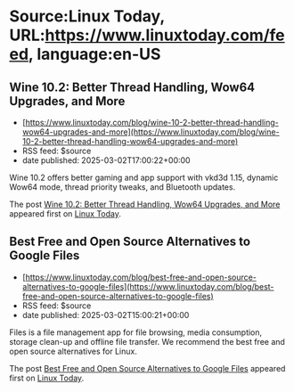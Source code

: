 # Source:Linux Today, URL:https://www.linuxtoday.com/feed, language:en-US

## Wine 10.2: Better Thread Handling, Wow64 Upgrades, and More
 - [https://www.linuxtoday.com/blog/wine-10-2-better-thread-handling-wow64-upgrades-and-more](https://www.linuxtoday.com/blog/wine-10-2-better-thread-handling-wow64-upgrades-and-more)
 - RSS feed: $source
 - date published: 2025-03-02T17:00:22+00:00

<p>Wine 10.2 offers better gaming and app support with vkd3d 1.15, dynamic Wow64 mode, thread priority tweaks, and Bluetooth updates.</p>
<p>The post <a href="https://www.linuxtoday.com/blog/wine-10-2-better-thread-handling-wow64-upgrades-and-more/">Wine 10.2: Better Thread Handling, Wow64 Upgrades, and More</a> appeared first on <a href="https://www.linuxtoday.com">Linux Today</a>.</p>

## Best Free and Open Source Alternatives to Google Files
 - [https://www.linuxtoday.com/blog/best-free-and-open-source-alternatives-to-google-files](https://www.linuxtoday.com/blog/best-free-and-open-source-alternatives-to-google-files)
 - RSS feed: $source
 - date published: 2025-03-02T15:00:21+00:00

<p>Files is a file management app for file browsing, media consumption, storage clean-up and offline file transfer. We recommend the best free and open source alternatives for Linux.</p>
<p>The post <a href="https://www.linuxtoday.com/blog/best-free-and-open-source-alternatives-to-google-files/">Best Free and Open Source Alternatives to Google Files</a> appeared first on <a href="https://www.linuxtoday.com">Linux Today</a>.</p>

